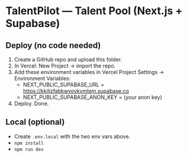 # TalentPilot — Talent Pool (Next.js + Supabase)

## Deploy (no code needed)

1) Create a GitHub repo and upload this folder.
2) In Vercel: New Project → import the repo.
3) Add these environment variables in Vercel Project Settings → Environment Variables:
   - NEXT_PUBLIC_SUPABASE_URL = https://kkjljzfabkwvovkvmlqm.supabase.co
   - NEXT_PUBLIC_SUPABASE_ANON_KEY = (your anon key)
4) Deploy. Done.

## Local (optional)
- Create `.env.local` with the two env vars above.
- `npm install`
- `npm run dev`
